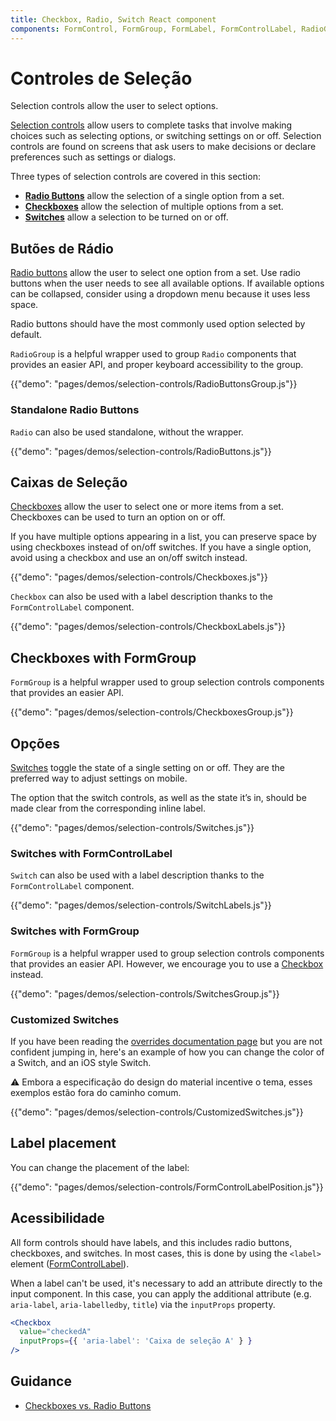 ```yaml
---
title: Checkbox, Radio, Switch React component
components: FormControl, FormGroup, FormLabel, FormControlLabel, RadioGroup, Checkbox, Radio, Switch
---
```

# Controles de Seleção

<p class="description">Selection controls allow the user to select options.</p>

[Selection controls](https://material.io/design/components/selection-controls.html) allow users to complete tasks that involve making choices such as selecting options, or switching settings on or off. Selection controls are found on screens that ask users to make decisions or declare preferences such as settings or dialogs.

Three types of selection controls are covered in this section:

- **[Radio Buttons](#radio-buttons)** allow the selection of a single option from a set.
- **[Checkboxes](#checkboxes)** allow the selection of multiple options from a set.
- **[Switches](#switches)** allow a selection to be turned on or off.

## Butões de Rádio

[Radio buttons](https://material.io/design/components/selection-controls.html#radio-buttons) allow the user to select one option from a set. Use radio buttons when the user needs to see all available options. If available options can be collapsed, consider using a dropdown menu because it uses less space.

Radio buttons should have the most commonly used option selected by default.

`RadioGroup` is a helpful wrapper used to group `Radio` components that provides an easier API, and proper keyboard accessibility to the group.

{{"demo": "pages/demos/selection-controls/RadioButtonsGroup.js"}}

### Standalone Radio Buttons

`Radio` can also be used standalone, without the wrapper.

{{"demo": "pages/demos/selection-controls/RadioButtons.js"}}

## Caixas de Seleção

[Checkboxes](https://material.io/design/components/selection-controls.html#checkboxes) allow the user to select one or more items from a set. Checkboxes can be used to turn an option on or off.

If you have multiple options appearing in a list, you can preserve space by using checkboxes instead of on/off switches. If you have a single option, avoid using a checkbox and use an on/off switch instead.

{{"demo": "pages/demos/selection-controls/Checkboxes.js"}}

`Checkbox` can also be used with a label description thanks to the `FormControlLabel` component.

{{"demo": "pages/demos/selection-controls/CheckboxLabels.js"}}

## Checkboxes with FormGroup

`FormGroup` is a helpful wrapper used to group selection controls components that provides an easier API.

{{"demo": "pages/demos/selection-controls/CheckboxesGroup.js"}}

## Opções

[Switches](https://material.io/design/components/selection-controls.html#switches) toggle the state of a single setting on or off. They are the preferred way to adjust settings on mobile.

The option that the switch controls, as well as the state it’s in, should be made clear from the corresponding inline label.

{{"demo": "pages/demos/selection-controls/Switches.js"}}

### Switches with FormControlLabel

`Switch` can also be used with a label description thanks to the `FormControlLabel` component.

{{"demo": "pages/demos/selection-controls/SwitchLabels.js"}}

### Switches with FormGroup

`FormGroup` is a helpful wrapper used to group selection controls components that provides an easier API. However, we encourage you to use a [Checkbox](#checkboxes) instead.

{{"demo": "pages/demos/selection-controls/SwitchesGroup.js"}}

### Customized Switches

If you have been reading the [overrides documentation page](/customization/overrides/) but you are not confident jumping in, here's an example of how you can change the color of a Switch, and an iOS style Switch.

⚠️ Embora a especificação do design do material incentive o tema, esses exemplos estão fora do caminho comum.

{{"demo": "pages/demos/selection-controls/CustomizedSwitches.js"}}

## Label placement

You can change the placement of the label:

{{"demo": "pages/demos/selection-controls/FormControlLabelPosition.js"}}

## Acessibilidade

All form controls should have labels, and this includes radio buttons, checkboxes, and switches. In most cases, this is done by using the `<label>` element ([FormControlLabel](/api/form-control-label/)).

When a label can't be used, it's necessary to add an attribute directly to the input component. In this case, you can apply the additional attribute (e.g. `aria-label`, `aria-labelledby`, `title`) via the `inputProps` property.

```jsx
<Checkbox
  value="checkedA"
  inputProps={{ 'aria-label': 'Caixa de seleção A' } }
/>
```

## Guidance

- [Checkboxes vs. Radio Buttons](https://www.nngroup.com/articles/checkboxes-vs-radio-buttons/)